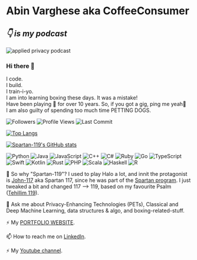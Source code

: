 # <b>Abin Varghese</b> aka CoffeeConsumer<br>
## <i>👇 is my podcast</i>
![applied privacy podcast](https://github.com/Spartan-119/Spartan-119/blob/master/Welcome%20to%20the%20Applied%20Privacy%20podcast.gif)

### Hi there 👋

I code.<br>
I build.<br>
I train-i-yo.<br>
I am into learning boxing these days. It was a mistake!<br>
Have been playing 🎸 for over 10 years. So, if you got a gig, ping me yeah🤘<br>
I am also guilty of spending too much time PETTING DOGS. <br>

![Followers](https://img.shields.io/github/followers/spartan-119?style=social)
![Profile Views](https://komarev.com/ghpvc/?username=spartan-119)
![Last Commit](https://img.shields.io/github/last-commit/spartan-119/spartan-119)

[![Top Langs](https://github-readme-stats.vercel.app/api/top-langs/?username=spartan-119&layout=compact)](https://github.com/anuraghazra/github-readme-stats)

[![Spartan-119's GitHub stats](https://github-readme-stats.vercel.app/api?username=spartan-119&show_icons=true&theme=radical)](https://github.com/anuraghazra/github-readme-stats)

![Python](https://img.shields.io/badge/-Python-3776AB?style=flat-square&logo=python&logoColor=white)
![Java](https://img.shields.io/badge/-Java-007396?style=flat-square&logo=java&logoColor=white)
![JavaScript](https://img.shields.io/badge/-JavaScript-F7DF1E?style=flat-square&logo=javascript&logoColor=black)
![C++](https://img.shields.io/badge/-C++-00599C?style=flat-square&logo=c%2B%2B&logoColor=white)
![C#](https://img.shields.io/badge/-C%23-239120?style=flat-square&logo=c-sharp&logoColor=white)
![Ruby](https://img.shields.io/badge/-Ruby-CC342D?style=flat-square&logo=ruby&logoColor=white)
![Go](https://img.shields.io/badge/-Go-00ADD8?style=flat-square&logo=go&logoColor=white)
![TypeScript](https://img.shields.io/badge/-TypeScript-3178C6?style=flat-square&logo=typescript&logoColor=white)
![Swift](https://img.shields.io/badge/-Swift-FA7343?style=flat-square&logo=swift&logoColor=white)
![Kotlin](https://img.shields.io/badge/-Kotlin-0095D5?style=flat-square&logo=kotlin&logoColor=white)
![Rust](https://img.shields.io/badge/-Rust-000000?style=flat-square&logo=rust&logoColor=white)
![PHP](https://img.shields.io/badge/-PHP-777BB4?style=flat-square&logo=php&logoColor=white)
![Scala](https://img.shields.io/badge/-Scala-DC322F?style=flat-square&logo=scala&logoColor=white)
![Haskell](https://img.shields.io/badge/-Haskell-5D4F85?style=flat-square&logo=haskell&logoColor=white)
![R](https://img.shields.io/badge/-R-276DC3?style=flat-square&logo=r&logoColor=white)

🤔 So why "Spartan-119"? I used to play Halo a lot, and innit the protagonist is [John-117](https://halo.fandom.com/wiki/John-117) aka Spartan 117, since he was part of the [Spartan program](https://halo.fandom.com/wiki/SPARTAN-II_Program). I just tweaked a bit and changed 117 --> 119, based on my favourite Psalm ([Tehillim 119](https://www.sefaria.org/Psalms.119?lang=bi)).

💬 Ask me about Privacy-Enhancing Technologies (PETs), Classical and Deep Machine Learning, data structures & algo, and boxing-related-stuff.

⚡ My [PORTFOLIO WEBSITE](https://spartan-119.github.io/portfolio/).

📫 How to reach me on [LinkedIn](https://www.linkedin.com/in/datasciencejokes/).

⚡ My [Youtube channel](https://www.youtube.com/channel/UCJOlMQlzoq5kQ3m8tdoH3QA).

<!--
**Spartan-119/Spartan-119** is a ✨ _special_ ✨ repository because its `README.md` (this file) appears on your GitHub profile.

Here are some ideas to get you started:

- 🔭 I’m currently working on ...
- 🌱 I’m currently learning Deep learning, NLP, and Pen Testing 
- 👯 I’m looking to collaborate on ...
- 🤔 I’m looking for help with ...
- 💬 Ask me about Machine Learning, Linear regression, data structures & algo
- 📫 How to reach me: ...
- 😄 Pronouns: ...
- ⚡ Fun fact: ...
-->
